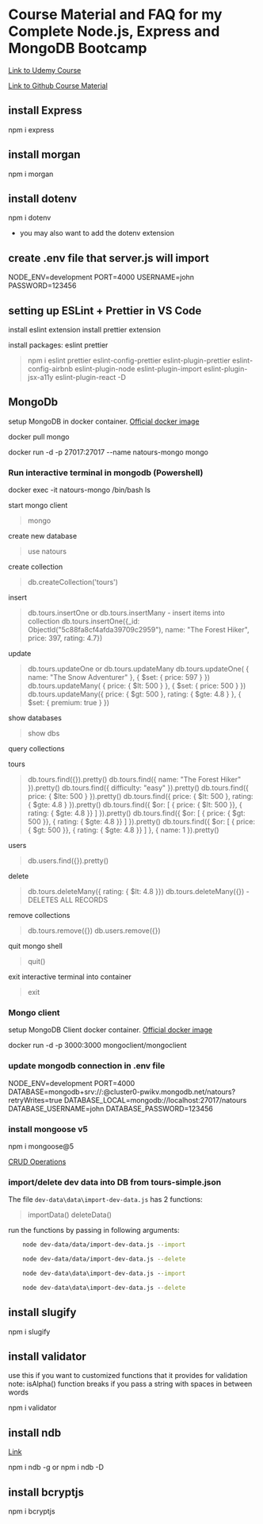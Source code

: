 # Course Material and FAQ for my Complete Node.js, Express and MongoDB Bootcamp

[Link to Udemy Course](https://www.udemy.com/course/nodejs-express-mongodb-bootcamp/)

[Link to Github Course Material](https://github.com/jonasschmedtmann/complete-node-bootcamp)

## install Express

npm i express

## install morgan

npm i morgan

## install dotenv

npm i dotenv

- you may also want to add the dotenv extension

## create .env file that server.js will import

NODE_ENV=development
PORT=4000
USERNAME=john
PASSWORD=123456

## setting up ESLint + Prettier in VS Code

install eslint extension
install prettier extension

install packages: eslint prettier

> npm i eslint prettier eslint-config-prettier eslint-plugin-prettier eslint-config-airbnb eslint-plugin-node eslint-plugin-import eslint-plugin-jsx-a11y eslint-plugin-react -D

## MongoDb

setup MongoDB in docker container. [Official docker image](https://hub.docker.com/_/mongo)

docker pull mongo

docker run -d -p 27017:27017 --name natours-mongo mongo

### Run interactive terminal in mongodb (Powershell)

docker exec -it natours-mongo /bin/bash
ls

start mongo client

> mongo

create new database

> use natours

create collection

> db.createCollection('tours')

insert

> db.tours.insertOne or db.tours.insertMany - insert items into collection
> db.tours.insertOne({\_id: ObjectId("5c88fa8cf4afda39709c2959"), name: "The Forest Hiker", price: 397, rating: 4.7})

update

> db.tours.updateOne or db.tours.updateMany
> db.tours.updateOne( { name: "The Snow Adventurer" }, { $set: { price: 597 } })
> db.tours.updateMany( { price: { $lt: 500 } }, { $set: { price: 500 } })
> db.tours.updateMany({ price: { $gt: 500 }, rating: { $gte: 4.8 } }, { $set: { premium: true } })

show databases

> show dbs

query collections

tours

> db.tours.find({}).pretty()
> db.tours.find({ name: "The Forest Hiker" }).pretty()
> db.tours.find({ difficulty: "easy" }).pretty()
> db.tours.find({ price: { $lte: 500 } }).pretty()
> db.tours.find({ price: { $lt: 500 }, rating: { $gte: 4.8 } }).pretty()
> db.tours.find({ $or: [ { price: { $lt: 500 }}, { rating: { $gte: 4.8 }} ] }).pretty()
> db.tours.find({ $or: [ { price: { $gt: 500 }}, { rating: { $gte: 4.8 }} ] }).pretty()
> db.tours.find({ $or: [ { price: { $gt: 500 }}, { rating: { $gte: 4.8 }} ] }, { name: 1 }).pretty()

users

> db.users.find({}).pretty()

delete

> db.tours.deleteMany({ rating: { $lt: 4.8 }})
> db.tours.deleteMany({}) - DELETES ALL RECORDS

remove collections

> db.tours.remove({})
> db.users.remove({})

quit mongo shell

> quit()

exit interactive terminal into container

> exit

### Mongo client

setup MongoDB Client docker container. [Official docker image](https://hub.docker.com/r/mongoclient/mongoclient)

docker run -d -p 3000:3000 mongoclient/mongoclient

### update mongodb connection in .env file

NODE_ENV=development
PORT=4000
DATABASE=mongodb+srv://<USER>:<PASSWORD>@cluster0-pwikv.mongodb.net/natours?retryWrites=true
DATABASE_LOCAL=mongodb://localhost:27017/natours
DATABASE_USERNAME=john
DATABASE_PASSWORD=123456

### install mongoose v5

npm i mongoose@5

[CRUD Operations](https://mongoosejs.com/docs/queries.html)

### import/delete dev data into DB from tours-simple.json

The file `dev-data\data\import-dev-data.js` has 2 functions:

> importData()
> deleteData()

run the functions by passing in following arguments:

```bash
    node dev-data/data/import-dev-data.js --import

    node dev-data/data/import-dev-data.js --delete
```

```cmd
    node dev-data\data\import-dev-data.js --import

    node dev-data\data\import-dev-data.js --delete
```

## install slugify

npm i slugify

## install validator

use this if you want to customized functions that it provides for validation
note: isAlpha() function breaks if you pass a string with spaces in between words

npm i validator

## install ndb

[Link](https://github.com/GoogleChromeLabs/ndb)

npm i ndb -g
or
npm i ndb -D

## install bcryptjs

npm i bcryptjs
